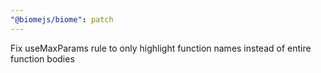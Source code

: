 ```yaml
---
"@biomejs/biome": patch
---
```


Fix useMaxParams rule to only highlight function names instead of entire function bodies
